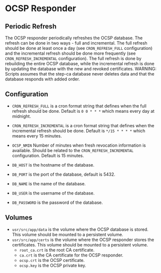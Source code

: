 # OCSP Responder

## Periodic Refresh

The OCSP responder periodically refreshes the OCSP database. The refresh can be done in two ways - full and incremental. The full refresh should be done at least once a day (see `CRON_REFRESH_FULL` configuration) and the incremental refresh should be done more frequently (see `CRON_REFRESH_INCREMENTAL` configuration). The full refresh is done by rebuilding the entire OCSP database, while the incremental refresh is done by updating the database with the new  and revoked certificates. 
WARNING: Scripts assumes that the step-ca database never deletes data and that the database responds with added order.


## Configuration

- `CRON_REFRESH_FULL`  is a cron format string that defines when the full refresh should be done. Default is `0 0 * * *` which means every day at midnight.
- `CRON_REFRESH_INCREMENTAL` is a cron format string that defines when the incremental refresh should be done. Default is `*/15 * * * *` which means every 15 minutes.
- `OCSP_NMIN` Number of minutes when fresh revocation information is available. Should be related to the `CRON_REFRESH_INCREMENTAL` configuration. Default is 15 minutes.

- `DB_HOST` is the hostname of the database. 
- `DB_PORT` is the port of the database, default is 5432.
- `DB_NAME` is the name of the database.
- `DB_USER` is the username of the database.
- `DB_PASSWORD` is the password of the database.

## Volumes

- `usr/src/app/data` is the volume where the OCSP database is stored. This volume should be mounted to a persistent volume.
- `usr/src/app/certs` is the volume where the OCSP responder stores the certificates. This volume should be mounted to a persistent volume.
    - `root_ca.crt` is the root CA certificate.
    - `ca.crt` is the CA certificate for the OCSP responder.
    - `ocsp.crt` is the OCSP certificate.
    - `ocsp.key` is the OCSP private key.